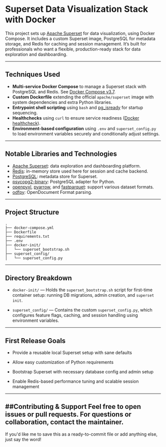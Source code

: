 # Superset Data Visualization Stack with Docker

This project sets up [Apache Superset](https://superset.apache.org/) for data visualization, using Docker Compose. It includes a custom Superset image, PostgreSQL for metadata storage, and Redis for caching and session management. It’s built for professionals who want a flexible, production-ready stack for data exploration and dashboarding.

---

## Techniques Used

- **Multi-service Docker Compose** to manage a Superset stack with PostgreSQL and Redis. See [Docker Compose v3.7](https://docs.docker.com/compose/compose-file/compose-versioning/#version-37).
- **Custom Dockerfile** extending the official `apache/superset` image with system dependencies and extra Python libraries.
- **Entrypoint shell scripting** using `bash` and [pg_isready](https://www.postgresql.org/docs/current/app-pg-isready.html) for startup sequencing.
- **Healthchecks** using `curl` to ensure service readiness ([Docker healthcheck](https://docs.docker.com/engine/reference/builder/#healthcheck)).
- **Environment-based configuration** using `.env` and `superset_config.py` to load environment variables securely and conditionally adjust settings.

---

## Notable Libraries and Technologies

- [Apache Superset](https://superset.apache.org/): data exploration and dashboarding platform.
- [Redis](https://redis.io/): in-memory store used here for session and cache backend.
- [PostgreSQL](https://www.postgresql.org/): metadata store for Superset.
- [psycopg2-binary](https://pypi.org/project/psycopg2-binary/): PostgreSQL adapter for Python.
- [openpyxl](https://openpyxl.readthedocs.io/en/stable/), [pyarrow](https://arrow.apache.org/docs/python/), and [fastparquet](https://fastparquet.readthedocs.io/en/latest/): support various dataset formats.
- [odfpy](https://pypi.org/project/odfpy/): OpenDocument Format parsing.

---

## Project Structure

```text
.
├── docker-compose.yml
├── Dockerfile
├── requirements.txt
├── .env
├── docker-init/
│   └── superset_bootstrap.sh
├── superset_config/
│   └── superset_config.py

```
---

## Directory Breakdown

- `docker-init/` — Holds the `superset_bootstrap.sh` script for first-time container setup: running DB migrations, admin creation, and `superset init`.

- `superset_config/` — Contains the custom `superset_config.py`, which configures feature flags, caching, and session handling using environment variables.

---

## First Release Goals

- Provide a reusable local Superset setup with sane defaults

- Allow easy customization of Python requirements

- Bootstrap Superset with necessary database config and admin setup

- Enable Redis-based performance tuning and scalable session management

---
##Contributing & Support
Feel free to open issues or pull requests. For questions or collaboration, contact the maintainer.
---
If you'd like me to save this as a ready-to-commit file or add anything else, just say the word!

